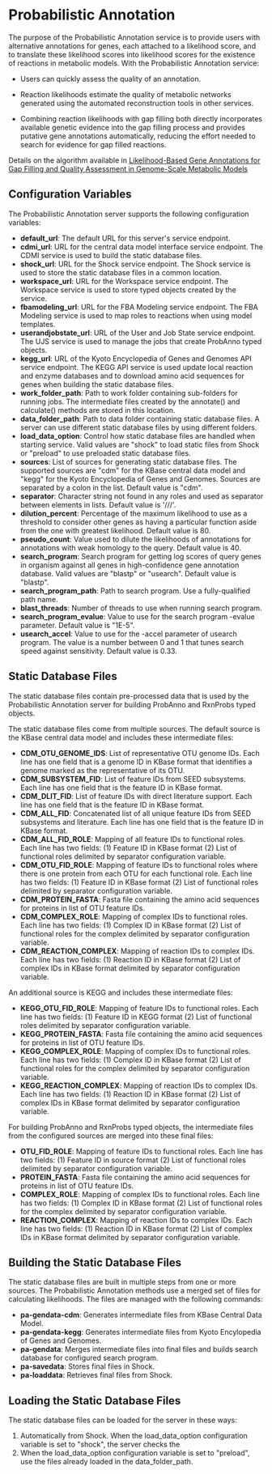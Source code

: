Probabilistic Annotation
========================

The purpose of the Probabilistic Annotation service is to provide users with
alternative annotations for genes, each attached to a likelihood score, and to
translate these likelihood scores into likelihood scores for the existence of
reactions in metabolic models.  With the Probabilistic Annotation service:

* Users can quickly assess the quality of an annotation.

* Reaction likelihoods estimate the quality of metabolic networks generated
  using the automated reconstruction tools in other services.

* Combining reaction likelihoods with gap filling both directly incorporates
  available genetic evidence into the gap filling process and provides putative
  gene annotations automatically, reducing the effort needed to search for
  evidence for gap filled reactions.

Details on the algorithm available in [Likelihood-Based Gene Annotations
for Gap Filling and Quality Assessment in Genome-Scale Metabolic
Models](http://journals.plos.org/ploscompbiol/article?id=10.1371/journal.pcbi.1003882)

Configuration Variables
-----------------------

The Probabilistic Annotation server supports the following configuration variables:

* **default_url**: The default URL for this server's service endpoint.
* **cdmi_url**: URL for the central data model interface service endpoint.  The CDMI
  service is used to build the static database files.
* **shock_url**: URL for the Shock service endpoint.  The Shock service is used to store
  the static database files in a common location.
* **workspace_url**: URL for the Workspace service endpoint.  The Workspace service is
  used to store typed objects created by the service.
* **fbamodeling_url**: URL for the FBA Modeling service endpoint.  The FBA Modeling
  service is used to map roles to reactions when using model templates.
* **userandjobstate_url**: URL of the User and Job State service endpoint.  The UJS
  service is used to manage the jobs that create ProbAnno typed objects.
* **kegg_url**: URL of the Kyoto Encyclopedia of Genes and Genomes API service endpoint.
  The KEGG API service is used update local reaction and enzyme databases and to
  download amino acid sequences for genes when building the static database files.
* **work_folder_path**: Path to work folder containing sub-folders for running jobs.
  The intermediate files created by the annotate() and calculate() methods
  are stored in this location.
* **data_folder_path**: Path to data folder containing static database files.  A server
  can use different static database files by using different folders.
* **load_data_option**: Control how static database files are handled when starting
  service. Valid values are "shock" to load static files from Shock or "preload"
  to use preloaded static database files.
* **sources**: List of sources for generating static database files.  The supported
  sources are "cdm" for the KBase central data model and "kegg" for the Kyoto
  Encyclopedia of Genes and Genomes.  Sources are separated by a colon in the list.
  Default value is "cdm".
* **separator**: Character string not found in any roles and used as separator between
  elements in lists. Default value is '///'.
* **dilution_percent**: Percentage of the maximum likelihood to use as a threshold
  to consider other genes as having a particular function aside from the one with
  greatest likelihood. Default value is 80.
* **pseudo_count**: Value used to dilute the likelihoods of annotations for annotations
  with weak homology to the query. Default value is 40.
* **search_program**: Search program for getting log scores of query genes in organism
  against all genes in high-confidence gene annotation database. Valid values are
  "blastp" or "usearch".  Default value is "blastp".
* **search_program_path**: Path to search program.  Use a fully-qualified path name.
* **blast_threads**: Number of threads to use when running search program.
* **search_program_evalue**: Value to use for the search program -evalue parameter.
  Default value is "1E-5".
* **usearch_accel**: Value to use for the -accel parameter of usearch program.  The value
  is a number between 0 and 1 that tunes search speed against sensitivity. Default
  value is 0.33.

Static Database Files
---------------------

The static database files contain pre-processed data that is used by the Probabilistic
Annotation server for building ProbAnno and RxnProbs typed objects.

The static database files come from multiple sources.  The default source is the
KBase central data model and includes these intermediate files:

* **CDM_OTU_GENOME_IDS**: List of representative OTU genome IDs. Each line has one
  field that is a genome ID in KBase format that identifies a genome marked as the
  representative of its OTU.
* **CDM_SUBSYSTEM_FID**: List of feature IDs from SEED subsystems. Each line has one
  field that is the feature ID in KBase format.
* **CDM_DLIT_FID**: List of feature IDs with direct literature support.  Each line
  has one field that is the feature ID in KBase format.
* **CDM_ALL_FID**: Concatenated list of all unique feature IDs from SEED subsystems
  and literature.  Each line has one field that is the feature ID in KBase format.
* **CDM_ALL_FID_ROLE**: Mapping of all feature IDs to functional roles.  Each line
  has two fields: (1) Feature ID in KBase format (2) List of functional roles
  delimited by separator configuration variable.
* **CDM_OTU_FID_ROLE**: Mapping of feature IDs to functional roles where there is
  one protein from each OTU for each functional role.  Each line has two fields:
  (1) Feature ID in KBase format (2) List of functional roles delimited by
  separator configuration variable.
* **CDM_PROTEIN_FASTA**: Fasta file containing the amino acid sequences for proteins
  in list of OTU feature IDs.
* **CDM_COMPLEX_ROLE**: Mapping of complex IDs to functional roles.  Each line has
  two fields: (1) Complex ID in KBase format (2) List of functional roles for the
  complex delimited by separator configuration variable.
* **CDM_REACTION_COMPLEX**: Mapping of reaction IDs to complex IDs. Each line has two
  fields: (1) Reaction ID in KBase format (2) List of complex IDs in KBase format
  delimited by separator configuration variable.

An additional source is KEGG and includes these intermediate files:

* **KEGG_OTU_FID_ROLE**: Mapping of feature IDs to functional roles.  Each line has
  two fields: (1) Feature ID in KEGG format (2) List of functional roles delimited by
  separator configuration variable.
* **KEGG_PROTEIN_FASTA**: Fasta file containing the amino acid sequences for proteins
  in list of OTU feature IDs.
* **KEGG_COMPLEX_ROLE**: Mapping of complex IDs to functional roles.  Each line has
  two fields: (1) Complex ID in KBase format (2) List of functional roles for the
  complex delimited by separator configuration variable.
* **KEGG_REACTION_COMPLEX**: Mapping of reaction IDs to complex IDs. Each line has two
  fields: (1) Reaction ID in KBase format (2) List of complex IDs in KBase format
  delimited by separator configuration variable.

For building ProbAnno and RxnProbs typed objects, the intermediate files from the
configured sources are merged into these final files:

* **OTU_FID_ROLE**: Mapping of feature IDs to functional roles.  Each line has two
  fields: (1) Feature ID in source format (2) List of functional roles delimited by
  separator configuration variable.
* **PROTEIN_FASTA**: Fasta file containing the amino acid sequences for proteins
  in list of OTU feature IDs.
* **COMPLEX_ROLE**: Mapping of complex IDs to functional roles.  Each line has
  two fields: (1) Complex ID in KBase format (2) List of functional roles for the
  complex delimited by separator configuration variable.
* **REACTION_COMPLEX**: Mapping of reaction IDs to complex IDs. Each line has two
  fields: (1) Reaction ID in KBase format (2) List of complex IDs in KBase format
  delimited by separator configuration variable.

Building the Static Database Files
----------------------------------

The static database files are built in multiple steps from one or more sources.
The Probabilistic Annotation methods use a merged set of files for calculating
likelihoods.  The files are managed with the following commands:

* **pa-gendata-cdm**: Generates intermediate files from KBase Central Data Model.
* **pa-gendata-kegg**: Generates intermediate files from Kyoto Encylopedia of
  Genes and Genomes.
* **pa-gendata**: Merges intermediate files into final files and builds search
  database for configured search program.
* **pa-savedata**: Stores final files in Shock.
* **pa-loaddata**: Retrieves final files from Shock.

Loading the Static Database Files
---------------------------------

The static database files can be loaded for the server in these ways:

1. Automatically from Shock.  When the load\_data_option
   configuration variable is set to "shock", the server checks the 
2. When the load\_data_option configuration variable is set to "preload",
   use the files already loaded in the data\_folder_path.
